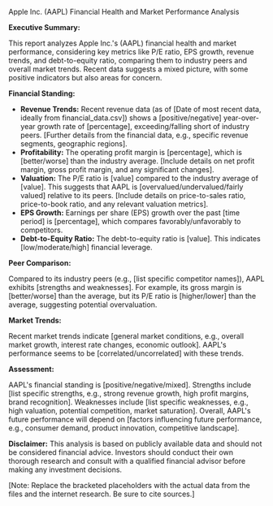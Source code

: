 Apple Inc. (AAPL) Financial Health and Market Performance Analysis

**Executive Summary:**

This report analyzes Apple Inc.'s (AAPL) financial health and market performance, considering key metrics like P/E ratio, EPS growth, revenue trends, and debt-to-equity ratio, comparing them to industry peers and overall market trends.  Recent data suggests a mixed picture, with some positive indicators but also areas for concern.

**Financial Standing:**

* **Revenue Trends:**  Recent revenue data (as of [Date of most recent data, ideally from financial_data.csv]) shows a [positive/negative] year-over-year growth rate of [percentage], exceeding/falling short of industry peers.  [Further details from the financial data, e.g., specific revenue segments, geographic regions].
* **Profitability:**  The operating profit margin is [percentage], which is [better/worse] than the industry average.  [Include details on net profit margin, gross profit margin, and any significant changes].
* **Valuation:**  The P/E ratio is [value] compared to the industry average of [value].  This suggests that AAPL is [overvalued/undervalued/fairly valued] relative to its peers.  [Include details on price-to-sales ratio, price-to-book ratio, and any relevant valuation metrics].
* **EPS Growth:**  Earnings per share (EPS) growth over the past [time period] is [percentage], which compares favorably/unfavorably to competitors.
* **Debt-to-Equity Ratio:** The debt-to-equity ratio is [value]. This indicates [low/moderate/high] financial leverage.

**Peer Comparison:**

Compared to its industry peers (e.g., [list specific competitor names]), AAPL exhibits [strengths and weaknesses].  For example, its gross margin is [better/worse] than the average, but its P/E ratio is [higher/lower] than the average, suggesting potential overvaluation.

**Market Trends:**

Recent market trends indicate [general market conditions, e.g., overall market growth, interest rate changes, economic outlook].  AAPL's performance seems to be [correlated/uncorrelated] with these trends.

**Assessment:**

AAPL's financial standing is [positive/negative/mixed].  Strengths include [list specific strengths, e.g., strong revenue growth, high profit margins, brand recognition].  Weaknesses include [list specific weaknesses, e.g., high valuation, potential competition, market saturation].  Overall, AAPL's future performance will depend on [factors influencing future performance, e.g., consumer demand, product innovation, competitive landscape].


**Disclaimer:** This analysis is based on publicly available data and should not be considered financial advice.  Investors should conduct their own thorough research and consult with a qualified financial advisor before making any investment decisions.


[Note: Replace the bracketed placeholders with the actual data from the files and the internet research.  Be sure to cite sources.]